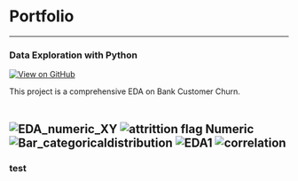 # Portfolio
---
### Data Exploration with Python

[![View on GitHub](https://img.shields.io/badge/GitHub-View_on_GitHub-blue?logo=GitHub)](https://github.com/jwangprof/Bank_Customer_Churn/blob/main/Bank_Customer_Churn_Part2_EDA.ipynb)

<div style="text-align: justify">This project is a comprehensive EDA on Bank Customer Churn.</div>
<br>

![EDA_numeric_XY](https://github.com/user-attachments/assets/8cdc51aa-16d5-490b-a920-bea982c38d45)
![attrittion flag Numeric](https://github.com/user-attachments/assets/52cb41ea-5897-4799-a263-2002351eee55)
![Bar_categoricaldistribution](https://github.com/user-attachments/assets/466ef3b0-6f72-4194-a2cc-454ac12cf4a6)
![EDA1](https://github.com/user-attachments/assets/a4ad0aba-fe02-4e04-9f79-8c34e3f97277)
![correlation](https://github.com/user-attachments/assets/7d856a88-ee89-435b-bc17-0c0976446774)
---
### test
